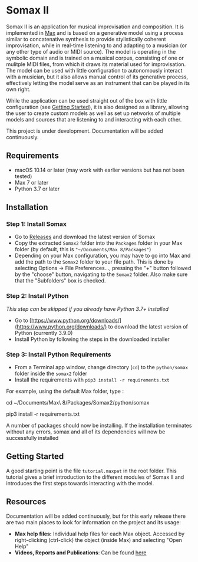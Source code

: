 # Somax II
Somax II is an application for musical improvisation and composition. It is implemented in [Max](https://cycling74.com/products/max/) and is based on a generative model using a process similar to concatenative synthesis to provide stylistically coherent improvisation, while in real-time listening to and adapting to a musician (or any other type of audio or MIDI source). The model is operating in the symbolic domain and is trained on a musical corpus, consisting of one or mulitple MIDI files, from which it draws its material used for improvisation. The model can be used with little configuration to autonomously interact with a musician, but it also allows manual control of its generative process, effectively letting the model serve as an instrument that can be played in its own right.

While the application can be used straight out of the box with little configuration (see [Getting Started](#Getting-started)), it is also designed as a library, allowing the user to create custom models as well as set up networks of multiple models and sources that are listening to and interacting with each other.

This project is under development. Documentation will be added continuously.

## Requirements

* macOS 10.14 or later (may work with earlier versions but has not been tested)
* Max 7 or later
* Python 3.7 or later

## Installation

### Step 1: Install Somax
* Go to [Releases](https://github.com/DYCI2/Somax2/releases) and download the latest version of Somax
* Copy the extracted `Somax2` folder  into the `Packages` folder in your Max folder (by default, this is `"~/Documents/Max 8/Packages"`)
* Depending on your Max configuration, you may have to go into Max and add the path to the `Somax2` folder to your file path. This is done by selecting Options -> File Preferences..., pressing the "+" button followed by the "choose" button, navigating to the `Somax2` folder. Also make sure that the "Subfolders" box is checked.

### Step 2: Install Python
*This step can be skipped if you already have Python 3.7+ installed*
* Go to [https://www.python.org/downloads/](https://www.python.org/downloads/) to download the latest version of Python (currently 3.9.0)
* Install Python by following the steps in the downloaded installer

### Step 3: Install Python Requirements
* From a Terminal app window, change directory (`cd`) to the `python/somax` folder inside the `somax2` folder 
* Install the requirements with `pip3 install -r requirements.txt`
 
For example, using the default Max folder, type :

cd ~/Documents/Max\ 8/Packages/Somax2/python/somax

pip3 install -r requirements.txt

A number of packages should now be installing. If the installation terminates without any errors, somax and all of its dependencies will now be successfully installed

## Getting Started
A good starting point is the file `tutorial.maxpat` in the root folder. This tutorial gives a brief introduction to the different modules of Somax II and introduces the first steps towards interacting with the model.

## Resources

Documentation will be added continuously, but for this early release there are two main places to look for information on the project and its usage:
* **Max help files:** Individual help files for each Max object. Accessed by right-clicking (ctrl-click) the object (inside Max) and selecting "Open Help"
* **Videos, Reports and Publications**: Can be found [here](http://repmus.ircam.fr/somax/home)
